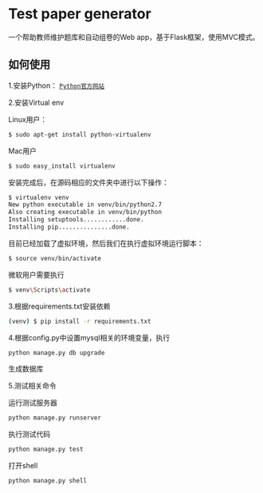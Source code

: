 # Test paper generator
一个帮助教师维护题库和自动组卷的Web app，基于Flask框架，使用MVC模式。

## 如何使用
1.安装Python：
[`Python官方网站`](https://www.python.org)

2.安装Virtual env

Linux用户：
``` sh
$ sudo apt-get install python-virtualenv
```

Mac用户
``` sh
$ sudo easy_install virtualenv
```

安装完成后，在源码相应的文件夹中进行以下操作：
``` sh
$ virtualenv venv
New python executable in venv/bin/python2.7
Also creating executable in venv/bin/python
Installing setuptools............done.
Installing pip...............done.
```

目前已经加载了虚拟环境，然后我们在执行虚拟环境运行脚本：
``` sh
$ source venv/bin/activate
```

微软用户需要执行
``` sh
$ venv\Scripts\activate
```

3.根据requirements.txt安装依赖
``` sh
(venv) $ pip install -r requirements.txt
```

4.根据config.py中设置mysql相关的环境变量，执行
``` sh
python manage.py db upgrade
```
生成数据库

5.测试相关命令

运行测试服务器
```sh
python manage.py runserver
```

执行测试代码
```sh
python manage.py test
```

打开shell
```sh
python manage.py shell
```
